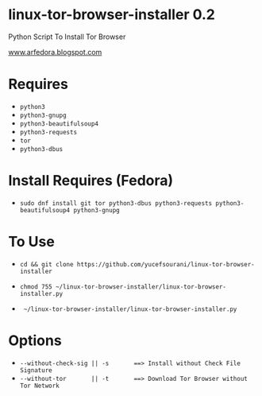 # linux-tor-browser-installer 0.2
Python Script To Install Tor Browser

www.arfedora.blogspot.com


# Requires
 *  ```python3 ```
 * ``` python3-gnupg ```
 * ``` python3-beautifulsoup4 ```
 * ``` python3-requests ```
 * ``` tor ```
 * ``` python3-dbus ```

# Install Requires (Fedora)
 * ``` sudo dnf install git tor python3-dbus python3-requests python3-beautifulsoup4 python3-gnupg ```



# To Use
 * ``` cd && git clone https://github.com/yucefsourani/linux-tor-browser-installer ```

 * ``` chmod 755 ~/linux-tor-browser-installer/linux-tor-browser-installer.py ```

 * ``` ~/linux-tor-browser-installer/linux-tor-browser-installer.py```
 
 
# Options
 * ``` --without-check-sig || -s       ==> Install without Check File Signature  ```
 * ``` --without-tor       || -t       ==> Download Tor Browser without Tor Network ```

